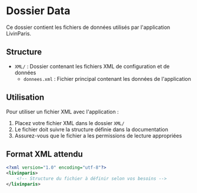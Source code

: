 # Dossier Data

Ce dossier contient les fichiers de données utilisés par l'application LivinParis.

## Structure

- `XML/` : Dossier contenant les fichiers XML de configuration et de données
  - `donnees.xml` : Fichier principal contenant les données de l'application

## Utilisation

Pour utiliser un fichier XML avec l'application :

1. Placez votre fichier XML dans le dossier `XML/`
2. Le fichier doit suivre la structure définie dans la documentation
3. Assurez-vous que le fichier a les permissions de lecture appropriées

## Format XML attendu

```xml
<?xml version="1.0" encoding="utf-8"?>
<livinparis>
    <!-- Structure du fichier à définir selon vos besoins -->
</livinparis>
``` 